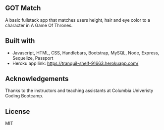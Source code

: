 ## GOT Match 

A basic fullstack app that matches users height, hair and eye color to a character in A Game Of Thrones.

## Built with

- Javascript, HTML, CSS, Handlebars, Bootstrap, MySQL, Node, Express, Sequelize, Passport
- Heroku app link: https://tranquil-shelf-91663.herokuapp.com/

## Acknowledgements
Thanks to the instructors and teaching assistants at Columbia Univeristy Coding Bootcamp.

## License
MIT
